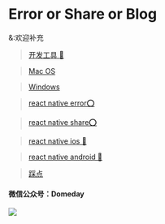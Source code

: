 # Error or Share or Blog
 &:欢迎补充


> [开发工具 🔧](./DevTools)

> [Mac OS](./Mac)

> [Windows](./Windows)

> [react native error⭕️](./ReactNativeError)

> [react native share⭕️](./ReactNativeShare)

> [react native ios 🍎](./ReactNativeIOS)

> [react native android 🐻](./ReactNativeAndroid)

> [踩点](./Collection)
> 


#### 微信公众号：Domeday
![](https://raw.githubusercontent.com/TrustTheBoy/imagesGithub/master/WeChat/publick/WeChatCode.jpg)




